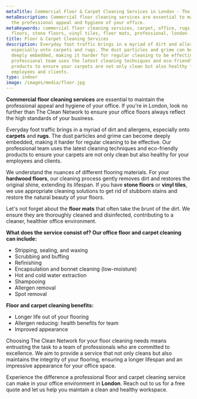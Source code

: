 ```yaml
---
metaTitle: Commercial Floor & Carpet Cleaning Services in London - The Clean Network
metaDescription: Commercial floor cleaning services are essential to maintain
  the professional appeal and hygiene of your office.
metaKeywords: commercial floor cleaning services, carpet, office, rugs, hardwood
  floors, stone floors, vinyl tiles, floor mats, professional, london
title: Floor & Carpet Cleaning Services
description: Everyday foot traffic brings in a myriad of dirt and allergens,
  especially onto carpets and rugs. The dust particles and grime can become
  deeply embedded, making it harder for regular cleaning to be effective. Our
  professional team uses the latest cleaning techniques and eco-friendly
  products to ensure your carpets are not only clean but also healthy for your
  employees and clients.
type: indoor
image: /images/media/floor.jpg
---
```

<strong>Commercial floor cleaning services</strong> are essential to maintain the professional appeal and hygiene of your office. If you're in London, look no further than The Clean Network to ensure your office floors always reflect the high standards of your business.

Everyday foot traffic brings in a myriad of dirt and allergens, especially onto <strong>carpets</strong> and <strong>rugs</strong>. The dust particles and grime can become deeply embedded, making it harder for regular cleaning to be effective. Our professional team uses the latest cleaning techniques and eco-friendly products to ensure your carpets are not only clean but also healthy for your employees and clients.

We understand the nuances of different flooring materials. For your <strong>hardwood floors</strong>, our cleaning process gently removes dirt and restores the original shine, extending its lifespan. If you have <strong>stone floors</strong> or <strong>vinyl tiles</strong>, we use appropriate cleaning solutions to get rid of stubborn stains and restore the natural beauty of your floors.

Let's not forget about the <strong>floor mats</strong> that often take the brunt of the dirt. We ensure they are thoroughly cleaned and disinfected, contributing to a cleaner, healthier office environment.

**What does the service consist of? Our office floor and carpet cleaning can include:**

* Stripping, sealing, and waxing
* Scrubbing and buffing
* Refinishing
* Encapsulation and bonnet cleaning (low-moisture)
* Hot and cold water extraction
* Shampooing
* Allergen removal
* Spot removal

**Floor and carpet cleaning benefits:**

* Longer life out of your flooring
* Allergen reducing: health benefits for team
* Improved appearance

Choosing The Clean Network for your floor cleaning needs means entrusting the task to a team of professionals who are committed to excellence. We aim to provide a service that not only cleans but also maintains the integrity of your flooring, ensuring a longer lifespan and an impressive appearance for your office space.

Experience the difference a professional floor and carpet cleaning service can make in your office environment in <strong>London</strong>. Reach out to us for a free quote and let us help you maintain a clean and healthy workspace.